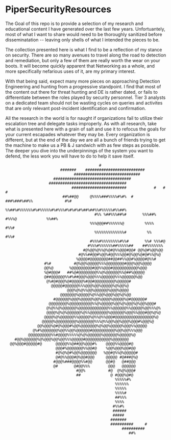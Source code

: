 # PiperSecurityResources

                                                                                  

The Goal of this repo is to provide a selection of my research and educational content I have generated over the last few years. Unfortuantely, most of what I want to share would need to be thoroughly sanitized before disseminatation -- leaving only shells of what I intended the pieces to be. 

The collection presented here is what I find to be a reflection of my stance on security. There are so many avenues to travel along the road to detection and remediation, but only a few of them are really worth the wear on your boots. It will become quickly apparent that Networking as a whole, and more specifically nefarious uses of it, are my primary interest. 

With that being said, expect many more pieces on approaching Detection Engineering and hunting from a progressive standpoint. I find that most of the content out there for threat hunting and DE is rather dated, or fails to differentiate between the roles played by security personnel. Tier 3 analysts on a dedicated team should not be wasting cycles on queries and activites that are only relevant post-incident identification and confirmation. 

All the research in the world is for naught if organizations fail to utilize their escalation tree and delegate tasks improperly. As with all research, take what is presented here with a grain of salt and use it to refocus the goals for your current escapades whatever they may be. Every organization is different, but at the end of the day we are all a bunch of friends trying to get the machine to make us a PB & J sandwich with as few steps as possible. The deeper you dive into the underpinnings of the system you want to defend, the less work you will have to do to help it save itself.







                                                                                                    
                                                                                                    
                                             #                                                      
                            #######    ##########################                                   
                                  #############################                                     
                         ##################################                                         
                       ##################################                                           
                                 ########################            #   #   #                      
                             ##%##@@     @%%%%###%%%%#%#%  #      ###%###%##%%              #%#     
                                           %%##%#%%%%%%#%#%%%%%#%#%%%#%#%#%#%##%##%%#%%%%%#%%##%    
                                           #%% %##%%%##%#       %%%##%  #%%%@             %%##%     
                                         %%%@@@##%%%%%%@         %%%%   #%%#                        
                                           %%%%%%%%%%%%%#         %%   #%%#                         
                                         #%%%#%%%%%%%%#%%#       %%# %%%#@                          
                                        #%%%#%%%%%%##%%%%%##    ##%%%%%%%                           
                                      #@%@@%@%%@%@#@%%@@@#@@# @@%@#%@@%@@                           
                                    #@%%##@@#%@@%#@@%%%@@#@%@@%@#@#%%@%@                            
                                   %@@@@#@@@@@@@@##@@##%%@@#%@@@@#@%%#                              
                     #%#          #@%@@%@@@@@%%%@@@@@@@@#@@@%@@%@@@@                                
                     @@%@       %@@@@@@@@@#@@%%@@@#@@@@@@@@@@@%@@@                                  
                     %@#@@@#   ##%@#@@@@@@@@%%@%@@@@@@%%@##%@@@@@                                   
                     @##@@@@@@%%#%##@@@%@@@%%%@@@@@@%%%@@@@@@%@@                                    
                      @%#@#@@@%@#@@@@@%#@@#@@@@@@@@@%@@@@@#                                         
                        @@@@@#@@@@@@%%%@@@%@@%@@@@@%@%@@%@                                          
                               @@@%@%@%%@@%@@@@@@%@@@%@@@@                                          
                            @@@@@@@%@@@@@%@%%@@%@@@%@@%@%@@                                         
                         #@@@@@@%@@@%@@@@@%@@%@@@@%@@@@@%@#@@@@@@#                                  
                       @@@@@@@@%@@@@@@@@@@%%@%@@@@@%@@%@%@@@%@%@@%@@@#                              
                      @%@%%@%@@@@@@%@@@@@@@@@@@@@%%@@@@@@%%@@@@@%@@%%%@%                            
                      @@@@%@%@%@@@@@@%@%%@@@@@@@@%@@@@@@%@@@%%@@@#@@%@%@                            
                     @@@@%@%@@@@@@%%@@@@@%@%%@%%@@@#@@@@@@@@@@@@@@@@@%@                             
                    @@@@@%@@@@@@@@@%@@@@@@@%%%@%%@@%@@%@@@%@@@#%@@@%@                               
                  @@%@@@%@#@%@@@#%@@%@@@@@@@%@%@@%@@@@@%@@@%%@@@@@                                  
                @%#%@@@@@@@%@@%%@@%@@@@@@#@@@@@@@@@@%@@%@@%%%@@@                                    
              @@@@@@@@@@%%#@@@@%%%%%@%@%@@@@@@%@@@@@@%@@@@@%@                                       
        #@@%@@@@@@%@%@@@%@@%@@%%%@@@@@#@@@@@@@@@@@%@@@@@@@                                          
      @@%@@@#@@@@@#@      @@@@@%%@##@@%@@@#%    @@@@%%@@@@#@                                        
                          @@@#%@@@@@@@%%@@#@    %@@%@@@%@@#@@                                       
                          #@%@%@#%@@%@@@@@@@   %@@#@%%@%@@@@@#                                      
                          @#@%%@@@#@%@@#@@@     @@@@@ #@###@%@                                      
                         #@@@%###@@@@%%#@@      @@#@   @##@@@                                       
                         @#       @#@@%%%        @@@   @@@@@@                                       
                                   #@@%          #@  @%@%@@@#                                       
                                   ##             @ #@@@%@#@                                        
                                                    %%%%%#%                                         
                                                    %%%%%%                                          
                                                    %%%%%                                           
                                                    %%%%#                                           
                                                    ##%%%                                           
                                                    %%%%                                            
                                                   #%%#%                                            
                                                   ######                                           
                                                   #####                                            
                                                  #######                                           
                                                  ##########     #                                  
                                                       ##########                                   
                                                          ##%                                       
                                                                                                    
                                                                                                    
                                                                                                    


